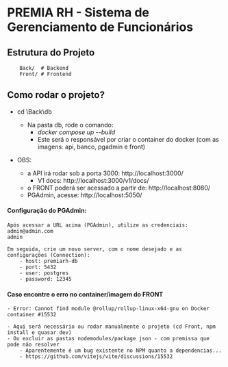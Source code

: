 # PREMIA RH - Sistema de Gerenciamento de Funcionários

## Estrutura do Projeto
```
    Back/  # Backend
    Front/ # Frontend
```

## Como rodar o projeto?

- cd \Back\db
    - Na pasta db, rode o comando:
        - _docker compose up --build_ 
        - Este será o responsável por criar o container do docker (com as imagens: api, banco, pgadmin e front)

- OBS: 
    - a API irá rodar sob a porta 3000: http://localhost:3000/
        - V1 docs: http://localhost:3000/v1/docs/
    - o FRONT poderá ser acessado a partir de: http://localhost:8080/
    - PGAdmin, acesse: http://localhost:5050/

#### Configuração do PGAdmin:
    Após acessar a URL acima (PGAdmin), utilize as credenciais:
    admin@admin.com
    admin

    Em seguida, crie um novo server, com o nome desejado e as configurações (Connection):
        - host: premiarh-db
        - port: 5432
        - user: postgres
        - password: 12345

#### Caso encontre o erro no container/imagem do FRONT
    - Error: Cannot find module @rollup/rollup-linux-x64-gnu on Docker container #15532

    - Aqui será necessário ou rodar manualmente o projeto (cd Front, npm install e quasar dev)
    - Ou excluir as pastas nodemodules/package json - com premissa que pode não resolver
        - Aparentemente é um bug existente no NPM quanto a dependencias... 
        - https://github.com/vitejs/vite/discussions/15532